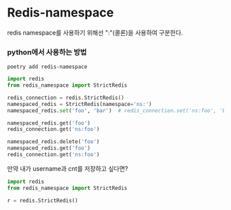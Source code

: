 # Redis-namespace

redis namespace를 사용하기 위해선 ":"(콜론)을 사용하여 구분한다.


### python에서 사용하는 방법

```
poetry add redis-namespace
```

```python
import redis
from redis_namespace import StrictRedis

redis_connection = redis.StrictRedis()
namespaced_redis = StrictRedis(namespace='ns:')
namespaced_redis.set('foo', 'bar')  # redis_connection.set('ns:foo', 'bar')

namespaced_redis.get('foo')
redis_connection.get('ns:foo')

namespaced_redis.delete('foo')
namespaced_redis.get('foo')
redis_connection.get('ns:foo')
```

만약 내가 username과 cnt를 저장하고 싶다면?
```python
import redis
from redis_namespace import StrictRedis

r = redis.StrictRedis()

```